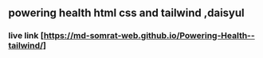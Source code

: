 ## powering health html css and tailwind ,daisyul

### live link [https://md-somrat-web.github.io/Powering-Health--tailwind/]
